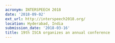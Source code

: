 ```yaml
---
acronym: INTERSPEECH 2018
date: '2018-09-02'
ext_url: http://interspeech2018.org/
location: Hyderabad, India
submission_date: '2018-03-16'
title: 19th ISCA organizes an annual conference
---
```

